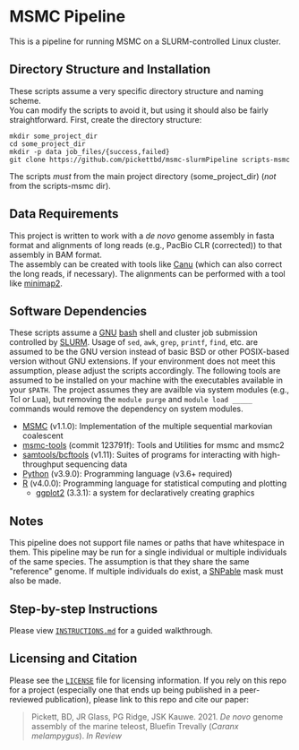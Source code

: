 # MSMC Pipeline
This is a pipeline for running MSMC on a SLURM-controlled Linux cluster. 

## Directory Structure and Installation
These scripts assume a very specific directory structure and naming scheme.  
You can modify the scripts to avoid it, but using it should also be fairly straightforward.
First, create the directory structure:
```
mkdir some_project_dir
cd some_project_dir
mkdir -p data job_files/{success,failed}
git clone https://github.com/pickettbd/msmc-slurmPipeline scripts-msmc
```
The scripts *must* from the main project directory (some_project_dir) (*not* from the scripts-msmc dir).

## Data Requirements
This project is written to work with a *de novo* genome assembly in fasta format and alignments of long reads (e.g., PacBio CLR (corrected)) to that assembly in BAM format.  
The assembly can be created with tools like [Canu](https://github.com/marbl/canu) (which can also correct the long reads, if necessary).
The alignments can be performed with a tool like [minimap2](https://github.com/lh3/minimap2).

## Software Dependencies
These scripts assume a [GNU](https://www.gnu.org) [bash](https://www.gnu.org/software/bash) shell and cluster job submission controlled by [SLURM](https://slurm.schedmd.com).
Usage of `sed`, `awk`, `grep`, `printf`, `find`, etc. are assumed to be the GNU version instead of basic BSD or other POSIX-based version without GNU extensions.
If your environment does not meet this assumption, please adjust the scripts accordingly.
The following tools are assumed to be installed on your machine with the executables available in your `$PATH`.
The project assumes they are availble via system modules (e.g., Tcl or Lua), but removing the `module purge` and `module load _____` commands would remove the dependency on system modules.
- [MSMC](https://github.com/stschiff/msmc) (v1.1.0): Implementation of the multiple sequential markovian coalescent 
- [msmc-tools](https://github.com/stschiff/msmc-tools) (commit 123791f): Tools and Utilities for msmc and msmc2 
- [samtools/bcftools](https://www.htslib.org) (v1.11): Suites of programs for interacting with high-throughput sequencing data
- [Python](https://python.org) (v3.9.0): Programming language (v3.6+ required)
- [R](https://www.r-project.org) (v4.0.0): Programming language for statistical computing and plotting
	- [ggplot2](https://ggplot2.tidyverse.org) (3.3.1): a system for declaratively creating graphics

## Notes
This pipeline does not support file names or paths that have whitespace in them.
This pipeline may be run for a single individual or multiple individuals of the same species. The assumption is that they share the same "reference" genome.
If multiple individuals do exist, a [SNPable](http://lh3lh3.users.sourceforge.net/snpable.shtml) mask must also be made.

## Step-by-step Instructions
Please view [`INSTRUCTIONS.md`](https://github.com/pickettbd/msmc-slurmPipeline/blob/master/INSTRUCTIONS.md) for a guided walkthrough.

## Licensing and Citation
Please see the [`LICENSE`](https://github.com/pickettbd/msmc-slurmPipeline/blob/master/LICENSE) file for licensing information.
If you rely on this repo for a project (especially one that ends up being published in a peer-reviewed publication), please link to this repo and cite our paper:
> Pickett, BD, JR Glass, PG Ridge, JSK Kauwe. 2021. *De novo* genome assembly of the marine teleost, Bluefin Trevally (*Caranx melampygus*). *In Review*

